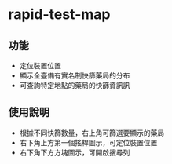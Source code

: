 # rapid-test-map

## 功能
+ 定位裝置位置
+ 顯示全臺備有實名制快篩藥局的分布
+ 可查詢特定地點的藥局的快篩資訊訊

## 使用說明
+ 根據不同快篩數量，右上角可篩選要顯示的藥局
+ 右下角上方第一個搖桿圖示，可定位裝置位置
+ 右下角下方方塊圖示，可開啟搜尋列
